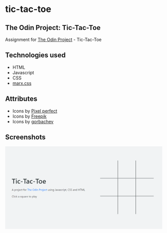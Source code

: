 # tic-tac-toe
## The Odin Project: Tic-Tac-Toe
Assignment for [The Odin Project](https://www.theodinproject.com) - Tic-Tac-Toe

## Technologies used
* HTML
* Javascript
* CSS
* [marx.css](https://mblode.github.io/marx/)

## Attributes
* Icons by [Pixel perfect](https://www.flaticon.com/authors/pixel-perfect)
* Icons by [Freepik](https://www.flaticon.com/authors/freepik)
* Icons by [gorbachev](https://www.flaticon.com/authors/vitaly-gorbachev)

## Screenshots
![Tic-tac-toe screenshot](./images/screenshot.png)